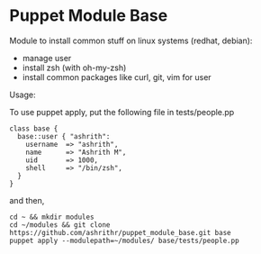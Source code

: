 Puppet Module Base
==================

Module to install common stuff on linux systems (redhat, debian):

* manage user
* install zsh (with oh-my-zsh)
* install common packages like curl, git, vim for user

Usage:

To use puppet apply, put the following file in tests/people.pp

```
class base {
  base::user { "ashrith":
    username  => "ashrith",
    name      => "Ashrith M",
    uid       => 1000,
    shell     => "/bin/zsh",
  }
}
```
and then,

```
cd ~ && mkdir modules
cd ~/modules && git clone https://github.com/ashrithr/puppet_module_base.git base
puppet apply --modulepath=~/modules/ base/tests/people.pp
```